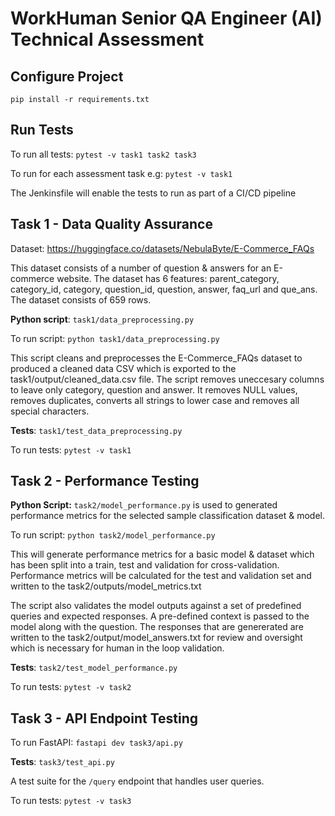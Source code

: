 # WorkHuman Senior QA Engineer (AI) Technical Assessment

## Configure Project

`pip install -r requirements.txt`

## Run Tests

To run all tests: `pytest -v task1 task2 task3`

To run for each assessment task e.g: `pytest -v task1`

The Jenkinsfile will enable the tests to run as part of a CI/CD pipeline

## Task 1 - Data Quality Assurance

Dataset: https://huggingface.co/datasets/NebulaByte/E-Commerce_FAQs

This dataset consists of a number of question & answers for an E-commerce website. The dataset has 6 features:
parent_category, category_id, category, question_id, question, answer, faq_url and que_ans. 
The dataset consists of 659 rows.

**Python script**: `task1/data_preprocessing.py`

To run script: `python task1/data_preprocessing.py`

This script cleans and preprocesses the E-Commerce_FAQs dataset to produced a cleaned data CSV which is exported to the task1/output/cleaned_data.csv file. The script removes uneccesary columns to leave only category, question and answer. It removes NULL values, removes duplicates, converts all strings to lower case and removes all special characters. 

**Tests**: `task1/test_data_preprocessing.py`

To run tests: `pytest -v task1`

## Task 2 - Performance Testing

**Python Script:** `task2/model_performance.py` is used to generated performance metrics for the selected sample classification dataset & model. 

To run script: `python task2/model_performance.py`

This will generate performance metrics for a basic model & dataset which has been split into a train, test and validation for cross-validation. Performance metrics will be calculated for the test and validation set and written to the task2/outputs/model_metrics.txt

The script also validates the model outputs against a set of predefined queries and expected responses. A pre-defined context is passed to the model along with the question. The responses that are genererated are written to the task2/output/model_answers.txt for review and oversight which is necessary for human in the loop validation.

**Tests**: `task2/test_model_performance.py`

To run tests: `pytest -v task2`

## Task 3 - API Endpoint Testing

To run FastAPI: `fastapi dev task3/api.py`

**Tests**: `task3/test_api.py`

A test suite for the `/query` endpoint that handles user queries.

To run tests: `pytest -v task3`
